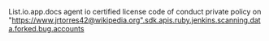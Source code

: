 List.io.app.docs
agent io certified license code of conduct private policy on "https://www.jrtorres42@wikipedia.org".sdk.apis.ruby.jenkins.scanning.data.forked.bug.accounts
